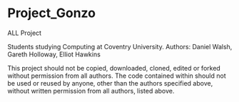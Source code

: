 # Project_Gonzo
ALL Project

Students studying Computing at Coventry University.
Authors:
Daniel Walsh,
Gareth Holloway,
Elliot Hawkins

This project should not be copied, downloaded, cloned, edited or forked without permission from all authors.
The code contained within should not be used or reused by anyone, other than the authors specified above, without written permission from all authors, listed above.
